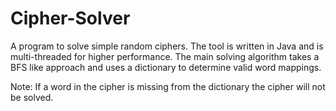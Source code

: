 # Cipher-Solver

A program to solve simple random ciphers. The tool is written in Java and is multi-threaded for higher performance. The main solving algorithm takes a BFS like approach and uses a dictionary to determine valid word mappings.

Note: If a word in the cipher is missing from the dictionary the cipher will not be solved.

